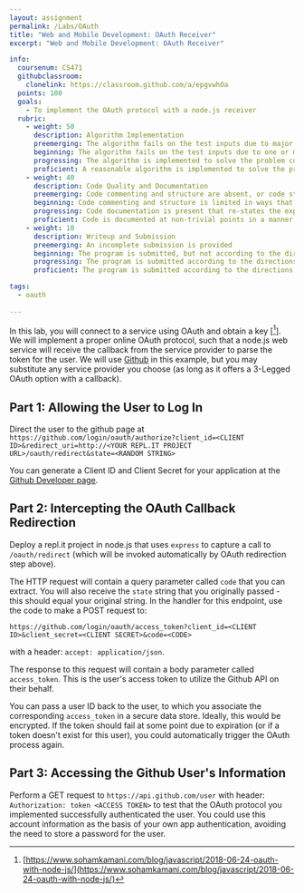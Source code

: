 ```yaml
---
layout: assignment
permalink: /Labs/OAuth
title: "Web and Mobile Development: OAuth Receiver"
excerpt: "Web and Mobile Development: OAuth Receiver"

info:
  coursenum: CS471
  githubclassroom:
    clonelink: https://classroom.github.com/a/epgvwhOa
  points: 100
  goals:
    - To implement the OAuth protocol with a node.js receiver
  rubric:
    - weight: 50
      description: Algorithm Implementation
      preemerging: The algorithm fails on the test inputs due to major issues, or the program fails to compile and/or run
      beginning: The algorithm fails on the test inputs due to one or more minor issues
      progressing: The algorithm is implemented to solve the problem correctly according to given test inputs, but would fail if executed in a general case due to a minor issue or omission in the algorithm design or implementation
      proficient: A reasonable algorithm is implemented to solve the problem which correctly solves the problem according to the given test inputs, and would be reasonably expected to solve the problem in the general case
    - weight: 40
      description: Code Quality and Documentation
      preemerging: Code commenting and structure are absent, or code structure departs significantly from best practice, and/or the code departs significantly from the style guide
      beginning: Code commenting and structure is limited in ways that reduce the readability of the program, and/or there are minor departures from the style guide
      progressing: Code documentation is present that re-states the explicit code definitions, and/or code is written that mostly adheres to the style guide
      proficient: Code is documented at non-trivial points in a manner that enhances the readability of the program, and code is written according to the style guide
    - weight: 10
      description: Writeup and Submission
      preemerging: An incomplete submission is provided
      beginning: The program is submitted, but not according to the directions in one or more ways (for example, because it is lacking a readme writeup)
      progressing: The program is submitted according to the directions with a minor omission or correction needed
      proficient: The program is submitted according to the directions, including a readme writeup describing the solution

tags:
  - oauth
  
---
```


In this lab, you will connect to a service using OAuth and obtain a key \[[^1]\].  We will implement a proper online OAuth protocol, such that a node.js web service will receive the callback from the service provider to parse the token for the user.  We will use [Github](https://docs.github.com/en/rest) in this example, but you may substitute any service provider you choose (as long as it offers a 3-Legged OAuth option with a callback).

## Part 1: Allowing the User to Log In

Direct the user to the github page at `https://github.com/login/oauth/authorize?client_id=<CLIENT ID>&redirect_uri=http://<YOUR REPL.IT PROJECT URL>/oauth/redirect&state=<RANDOM STRING>`

You can generate a Client ID and Client Secret for your application at the [Github Developer page](https://docs.github.com/en/developers/apps/creating-an-oauth-app).

## Part 2: Intercepting the OAuth Callback Redirection

Deploy a repl.it project in node.js that uses `express` to capture a call to `/oauth/redirect` (which will be invoked automatically by OAuth redirection step above).

The HTTP request will contain a query parameter called `code` that you can extract.  You will also receive the `state` string that you originally passed - this should equal your original string.  In the handler for this endpoint, use the code to make a POST request to:

`https://github.com/login/oauth/access_token?client_id=<CLIENT ID>&client_secret=<CLIENT SECRET>&code=<CODE>`

with a header: `accept: application/json`.

The response to this request will contain a body parameter called `access_token`.  This is the user's access token to utilize the Github API on their behalf.

You can pass a user ID back to the user, to which you associate the corresponding `access_token` in a secure data store.  Ideally, this would be encrypted.  If the token should fail at some point due to expiration (or if a token doesn't exist for this user), you could automatically trigger the OAuth process again.

## Part 3: Accessing the Github User's Information

Perform a GET request to `https://api.github.com/user` with header: `Authorization: token <ACCESS TOKEN>` to test that the OAuth protocol you implemented successfully authenticated the user.  You could use this account information as the basis of your own app authentication, avoiding the need to store a password for the user.

[^1]: [https://www.sohamkamani.com/blog/javascript/2018-06-24-oauth-with-node-js/](https://www.sohamkamani.com/blog/javascript/2018-06-24-oauth-with-node-js/)